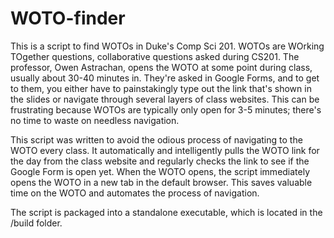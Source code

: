 # WOTO-finder

This is a script to find WOTOs in Duke's Comp Sci 201. WOTOs are WOrking TOgether questions, collaborative questions asked during CS201. The professor, Owen Astrachan, opens the WOTO at some point during class, usually about 30-40 minutes in. They're asked in Google Forms, and to get to them, you either have to painstakingly type out the link that's shown in the slides or navigate through several layers of class websites. This can be frustrating because WOTOs are typically only open for 3-5 minutes; there's no time to waste on needless navigation.

This script was written to avoid the odious process of navigating to the WOTO every class. It automatically and intelligently pulls the WOTO link for the day from the class website and regularly checks the link to see if the Google Form is open yet. When the WOTO opens, the script immediately opens the WOTO in a new tab in the default browser. This saves valuable time on the WOTO and automates the process of navigation.

The script is packaged into a standalone executable, which is located in the /build folder.
